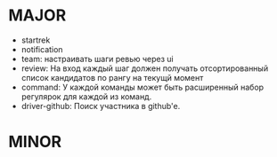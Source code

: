 # MAJOR
* startrek
* notification
* team: настраивать шаги ревью через ui
* review: На вход каждый шаг должен получать отсортированный список кандидатов по рангу на текущй момент
* command: У каждой команды может быть расширенный набор регулярок для каждой из команд.
* driver-github: Поиск участника в github'e.

# MINOR

